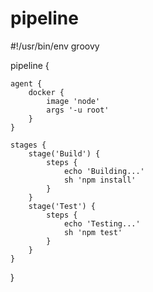 # pipeline
#!/usr/bin/env groovy

pipeline {

    agent {
        docker {
            image 'node'
            args '-u root'
        }
    }

    stages {
        stage('Build') {
            steps {
                echo 'Building...'
                sh 'npm install'
            }
        }
        stage('Test') {
            steps {
                echo 'Testing...'
                sh 'npm test'
            }
        }
    }
}
